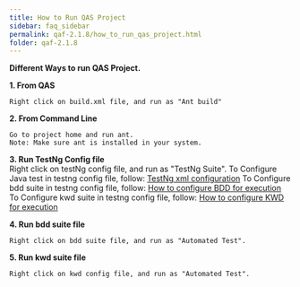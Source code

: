```yaml
---
title: How to Run QAS Project
sidebar: faq_sidebar
permalink: qaf-2.1.8/how_to_run_qas_project.html
folder: qaf-2.1.8
---
```



**Different Ways to run QAS Project.**

**1. From QAS**

    Right click on build.xml file, and run as "Ant build"

**2. From Command Line**

    Go to project home and run ant.
    Note: Make sure ant is installed in your system.

**3. Run TestNg Config file**		
    Right click on testNg config file, and run as "TestNg Suite".
    To Configure Java test in testng config file, follow: [TestNg xml configuration](http://testng.org/doc/documentation-main.html#testng-xml)
    To Configure bdd suite in testng config file, follow: [How to configure BDD for execution](/how_to_configure_bdd_for_execution.html)
    To Configure kwd suite in testng config file, follow: [How to configure KWD for execution](/how_to_configure_kwd_for_execution.html)

**4. Run bdd suite file**

    Right click on bdd suite file, and run as "Automated Test".

**5. Run kwd suite file**

    Right click on kwd config file, and run as "Automated Test".

